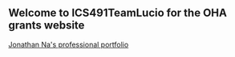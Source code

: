 ## Welcome to ICS491TeamLucio for the OHA grants website

<a href="https://jjhna.github.io/">Jonathan Na's professional portfolio

